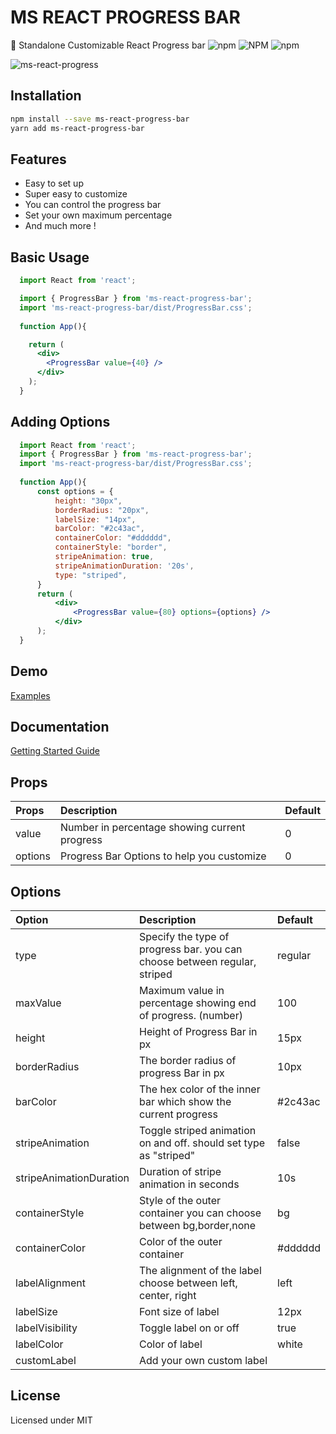 # MS REACT PROGRESS BAR

🎉 Standalone Customizable React Progress bar
![npm](https://img.shields.io/npm/dw/ms-react-progress-bar?color=%236b46c1&style=for-the-badge)
![NPM](https://img.shields.io/npm/l/ms-react-progress-bar?color=%236b46c1&style=for-the-badge)
![npm](https://img.shields.io/npm/v/ms-react-progress-bar?color=%236b46c1&label=LATEST%20VERSION&style=for-the-badge)

![ms-react-progress](https://user-images.githubusercontent.com/40831389/158510180-fd318ed2-62a9-438e-85d2-1866221a1e34.gif)

## Installation

```bash
npm install --save ms-react-progress-bar
yarn add ms-react-progress-bar
```

## Features

- Easy to set up
- Super easy to customize
- You can control the progress bar
- Set your own maximum percentage
- And much more !

## Basic Usage

```jsx
  import React from 'react';

  import { ProgressBar } from 'ms-react-progress-bar';
  import 'ms-react-progress-bar/dist/ProgressBar.css';
  
  function App(){

    return (
      <div>
        <ProgressBar value={40} />
      </div>
    );
  }
```

## Adding Options

```jsx
  import React from 'react';
  import { ProgressBar } from 'ms-react-progress-bar';
  import 'ms-react-progress-bar/dist/ProgressBar.css';
  
  function App(){
      const options = {
          height: "30px",
          borderRadius: "20px",
          labelSize: "14px",
          barColor: "#2c43ac",
          containerColor: "#dddddd",
          containerStyle: "border",
          stripeAnimation: true,
          stripeAnimationDuration: '20s',
          type: "striped",
      }
      return (
          <div>
              <ProgressBar value={80} options={options} />
          </div>
      );
  }
```

## Demo

[Examples](https://ankomahene.github.io/ms_react-progress-bar/)

## Documentation

[Getting Started Guide](https://ankomahene.github.io/ms_react-progress-bar/)

## Props

| Props      | Description                                      | Default  |
| :---       |    :----                                         | :---     |
| value      | Number in percentage showing current progress    | 0        |
| options    | Progress Bar Options to help you customize       | 0        |

## Options

| Option         | Description                                                         | Default        |
| :---           |    :----                                                            | :---           |
|type            |	Specify the type of progress bar. you can choose between regular, striped | regular |
|maxValue        |	Maximum value in percentage showing end of progress. (number)      | 100            |
|height          |	Height of Progress Bar in px	                                     | 15px           |
|borderRadius    |	The border radius of progress Bar in px	                           | 10px           |
|barColor        |	The hex color of the inner bar which show the current progress	   | #2c43ac        |
|stripeAnimation |	Toggle striped animation on and off. should set type as "striped"	 | false          |
|stripeAnimationDuration |	Duration of stripe animation in seconds	                   | 10s            |
|containerStyle  |	Style of the outer container you can choose between bg,border,none | bg             |
|containerColor  |	Color of the outer container	                                     | #dddddd        |
|labelAlignment  |	The alignment of the label choose between left, center, right	     | left           |
|labelSize       |	Font size of label	                                               | 12px           |
|labelVisibility |	Toggle label on or off	                                           | true           |
|labelColor      |	Color of label	                                                   | white          |
|customLabel     |	Add your own custom label                                          |	              |


## License

Licensed under MIT
